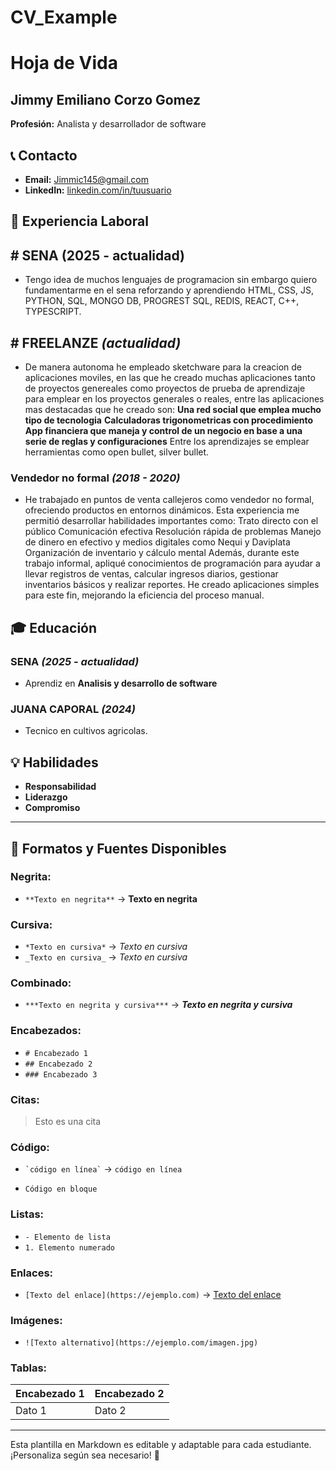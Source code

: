 # CV_Example
# Hoja de Vida

## Jimmy Emiliano Corzo Gomez
**Profesión:** Analista y desarrollador de software

## 📞 Contacto
- **Email:** [Jimmic145@gmail.com](mailto:Jimmic145@gmail.com)
- **LinkedIn:** [linkedin.com/in/tuusuario](https://linkedin.com/in/tuusuario)

## 🏢 Experiencia Laboral
## # SENA (2025 - actualidad)
  - Tengo idea de muchos lenguajes de programacion sin embargo quiero fundamentarme en el sena reforzando y aprendiendo HTML, CSS, JS, PYTHON, SQL, MONGO DB, PROGREST SQL, REDIS, REACT, C++, TYPESCRIPT.
## # FREELANZE _(actualidad)_
- De manera autonoma he empleado sketchware para la creacion de aplicaciones moviles, en las que he creado muchas aplicaciones tanto de proyectos genereales como proyectos de prueba de aprendizaje para emplear en los proyectos generales o reales, entre las aplicaciones mas destacadas que he creado son:
  **Una red social que emplea mucho tipo de tecnologia**
  **Calculadoras trigonometricas con procedimiento**
  **App financiera que maneja y control de un negocio en base a una serie de reglas y configuraciones**
  Entre los aprendizajes se emplear herramientas como open bullet, silver bullet.
### Vendedor no formal _(2018 - 2020)_
- He trabajado en puntos de venta callejeros como vendedor no formal, ofreciendo productos en entornos dinámicos. Esta experiencia me permitió desarrollar habilidades importantes como:
Trato directo con el público
Comunicación efectiva
Resolución rápida de problemas
Manejo de dinero en efectivo y medios digitales como Nequi y Daviplata
Organización de inventario y cálculo mental
Además, durante este trabajo informal, apliqué conocimientos de programación para ayudar a llevar registros de ventas, calcular ingresos diarios, gestionar inventarios básicos y realizar reportes. He creado aplicaciones simples para este fin, mejorando la eficiencia del proceso manual.


## 🎓 Educación
### SENA _(2025 - actualidad)_
- Aprendiz en **Analisis y desarrollo de software**
### JUANA CAPORAL _(2024)_
- Tecnico en cultivos agricolas.
## 💡 Habilidades
- **Responsabilidad**
- **Liderazgo**
- **Compromiso**

---

## 🎨 Formatos y Fuentes Disponibles

### **Negrita:**
- `**Texto en negrita**` → **Texto en negrita**

### **Cursiva:**
- `*Texto en cursiva*` → *Texto en cursiva*
- `_Texto en cursiva_` → _Texto en cursiva_

### **Combinado:**
- `***Texto en negrita y cursiva***` → ***Texto en negrita y cursiva***

### **Encabezados:**
- `# Encabezado 1`
- `## Encabezado 2`
- `### Encabezado 3`

### **Citas:**
> Esto es una cita

### **Código:**
- `` `código en línea` `` → `código en línea`
- ```
  Código en bloque
  ```

### **Listas:**
- `- Elemento de lista`
- `1. Elemento numerado`

### **Enlaces:**
- `[Texto del enlace](https://ejemplo.com)` → [Texto del enlace](https://ejemplo.com)

### **Imágenes:**
- `![Texto alternativo](https://ejemplo.com/imagen.jpg)`

### **Tablas:**
| Encabezado 1 | Encabezado 2 |
|-------------|-------------|
| Dato 1     | Dato 2      |

---

Esta plantilla en Markdown es editable y adaptable para cada estudiante. ¡Personaliza según sea necesario! 🎯

